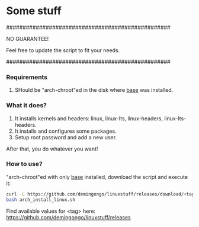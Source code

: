 # Some stuff

##################################################

NO GUARANTEE!

Feel free to update the script to fit your needs.

##################################################

### Requirements

1. SHould be "arch-chroot"ed in the disk where [base](https://archlinux.org/packages/core/any/base/) was installed.

### What it does?

1. It installs kernels and headers: linux, linux-lts, linux-headers, linux-lts-headers.
2. It installs and configures some packages.
3. Setup root password and add a new user. 

After that, you do whatever you want!

### How to use?

"arch-chroot"ed with only [base](https://archlinux.org/packages/core/any/base/) installed, download the script and execute it:
```sh
curl -L https://github.com/demingongo/linuxstuff/releases/download/<tag>/arch_install_linux.sh --output arch_install_linux.sh
bash arch_install_linux.sh
```
Find available values for \<tag\> here: https://github.com/demingongo/linuxstuff/releases
